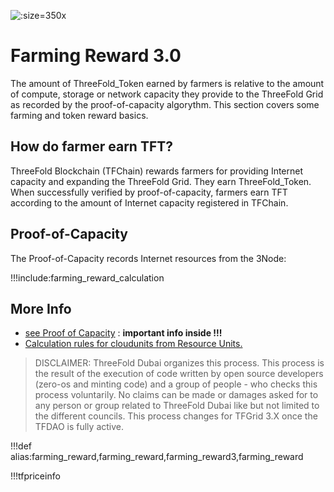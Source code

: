 ![](img/farming_rewards_.png ':size=350x')

# Farming Reward 3.0

The amount of ThreeFold_Token earned by farmers is relative to the amount of compute, storage or network capacity they provide to the ThreeFold Grid as recorded by the proof-of-capacity algorythm. This section covers some farming and token reward basics. 

## How do farmer earn TFT? 

ThreeFold Blockchain (TFChain) rewards farmers for providing Internet capacity and expanding the ThreeFold Grid. They earn ThreeFold_Token. When successfully verified by proof-of-capacity, farmers earn TFT according to the amount of Internet capacity registered in TFChain.

## Proof-of-Capacity

The Proof-of-Capacity records Internet resources from the 3Node:

!!!include:farming_reward_calculation

## More Info

- [see Proof of Capacity](proof_of_capacity) : **important info inside !!!**
- [Calculation rules for cloudunits from Resource Units.](resource_units_calc_cloudunits)

> DISCLAIMER: ThreeFold Dubai organizes this process. This process is the result of the execution of code written by open source developers (zero-os and minting code) and a group of people - who checks this process voluntarily. No claims can be made or damages asked for to any person or group related to ThreeFold Dubai like but not limited to the different councils. This process changes for TFGrid 3.X once the TFDAO is fully active.

!!!def alias:farming_reward,farming_reward,farming_reward3,farming_reward

!!!tfpriceinfo

